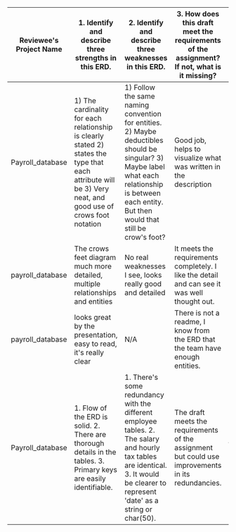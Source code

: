 | Reviewee's Project Name | 1. Identify and describe three strengths in this ERD.                                                                                                                                                                                                                                                                 | 2. Identify and describe three weaknesses in this ERD.                                                                                                                                                                                                                                                                                   | 3. How does this draft meet the requirements of the assignment? If not, what is it missing?                                                                                                                                                                                                                                                                                                                                                                                                                              | 4. After seeing this, I was left wondering . . .                                                                                                                                                                                                                                                                                                                                                                                                                                                                  |
|-------------------------|-----------------------------------------------------------------------------------------------------------------------------------------------------------------------------------------------------------------------------------------------------------------------------------------------------------------------|------------------------------------------------------------------------------------------------------------------------------------------------------------------------------------------------------------------------------------------------------------------------------------------------------------------------------------------|--------------------------------------------------------------------------------------------------------------------------------------------------------------------------------------------------------------------------------------------------------------------------------------------------------------------------------------------------------------------------------------------------------------------------------------------------------------------------------------------------------------------------|-------------------------------------------------------------------------------------------------------------------------------------------------------------------------------------------------------------------------------------------------------------------------------------------------------------------------------------------------------------------------------------------------------------------------------------------------------------------------------------------------------------------|
| Payroll_database        | 1) The cardinality for each relationship is clearly stated 2) states the type that each attribute will be 3) Very neat, and good use of crows foot notation                                                                                                                                                           | 1) Follow the same naming convention for entities. 2) Maybe deductibles should be singular? 3) Maybe label what each relationship is between each entity. But then would that still be crow's foot?                                                                                                                                      | Good job, helps to visualize what was written in the description                                                                                                                                                                                                                                                                                                                                                                                                                                                         | Maybe labeling the relationships would've helped to visual what will happen in your ERD. Great job tho.                                                                                                                                                                                                                                                                                                                                                                                                           |
| payroll_database        | The crows feet diagram much more detailed, multiple relationships and entities                                                                                                                                                                                                                                        | No real weaknesses I see, looks really good and detailed                                                                                                                                                                                                                                                                                 | It meets the requirements completely. I like the detail and can see it was well thought out.                                                                                                                                                                                                                                                                                                                                                                                                                             | How to make my own diagram better like this one                                                                                                                                                                                                                                                                                                                                                                                                                                                                   |
| payroll_database        | looks great by the presentation, easy to read, it's really clear                                                                                                                                                                                                                                                      | N/A                                                                                                                                                                                                                                                                                                                                      | There is not a readme, I know from the ERD that the team have enough entities.                                                                                                                                                                                                                                                                                                                                                                                                                                           | Where is the readme, so I can know what your project is.                                                                                                                                                                                                                                                                                                                                                                                                                                                          |
| Payroll_database        | 1. Flow of the ERD is solid. 2. There are thorough details in the tables. 3. Primary keys are easily identifiable.                                                                                                                                                                                                    | 1. There's some redundancy with the different employee tables. 2. The salary and hourly tax tables are identical. 3. It would be clearer to represent 'date' as a string or char(50).                                                                                                                                                    | The draft meets the requirements of the assignment but could use improvements in its redundancies.                                                                                                                                                                                                                                                                                                                                                                                                                       | How could you scale this project? Instead of having just one company maybe consider how to keep track of branches and many departments/stores.                                                                                                                                                                                                                                                                                                                                                                    |
